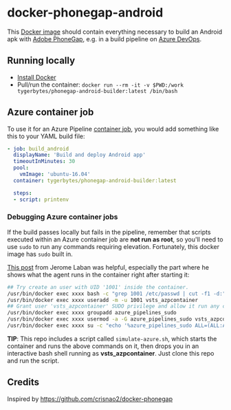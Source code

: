 # docker-phonegap-android

This [Docker image](https://hub.docker.com/r/tygerbytes/phonegap-android-builder) should contain everything necessary to build an Android apk with [Adobe PhoneGap](https://phonegap.com/), e.g. in a build pipeline on [Azure DevOps](https://azure.microsoft.com/en-us/services/devops/).

## Running locally

* [Install Docker](https://docs.docker.com/install/)
* Pull/run the container: `docker run --rm -it -v $PWD:/work tygerbytes/phonegap-android-builder:latest /bin/bash`

## Azure container job

To use it for an Azure Pipeline [container job](https://docs.microsoft.com/en-us/azure/devops/pipelines/process/container-phases), you would add something like this to your YAML build file:

``` yaml
- job: build_android
  displayName: 'Build and deploy Android app'
  timeoutInMinutes: 30
  pool:
    vmImage: 'ubuntu-16.04'
  container: tygerbytes/phonegap-android-builder:latest

  steps:
  - script: printenv
```

### Debugging Azure container jobs

If the build passes locally but fails in the pipeline, remember that scripts executed within an Azure container job are **not run as root**, so you'll need to use `sudo` to run any commands requiring elevation. Fortunately, this docker image has `sudo` built in.

[This post](https://jaylee.org/archive/2019/03/21/azure-devops-wasm-build-container.html) from Jerome Laban was helpful, especially the part where he shows what the agent runs in the container right after starting it:

``` bash
## Try create an user with UID '1001' inside the container.
/usr/bin/docker exec xxxx bash -c "grep 1001 /etc/passwd | cut -f1 -d:"
/usr/bin/docker exec xxxx useradd -m -u 1001 vsts_azpcontainer
## Grant user 'vsts_azpcontainer' SUDO privilege and allow it run any command without authentication.
/usr/bin/docker exec xxxx groupadd azure_pipelines_sudo
/usr/bin/docker exec xxxx usermod -a -G azure_pipelines_sudo vsts_azpcontainer
/usr/bin/docker exec xxxx su -c "echo '%azure_pipelines_sudo ALL=(ALL:ALL) NOPASSWD:ALL' >> /etc/sudoers"

```

**TIP**: This repo includes a script called `simulate-azure.sh`, which starts the container and runs the above commands on it, then drops you in an interactive bash shell running as **vsts_azpcontainer**. Just clone this repo and run the script.

## Credits

Inspired by https://github.com/crisnao2/docker-phonegap

